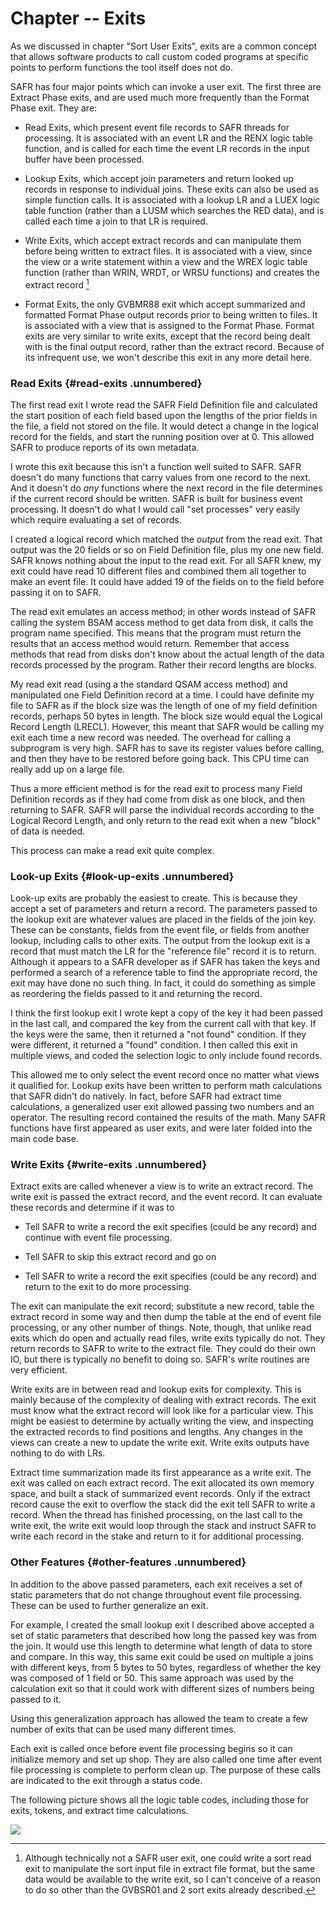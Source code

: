 # Chapter -- Exits 

As we discussed in chapter "Sort User Exits", exits are a common concept
that allows software products to call custom coded programs at specific
points to perform functions the tool itself does not do.

SAFR has four major points which can invoke a user exit. The first three
are Extract Phase exits, and are used much more frequently than the
Format Phase exit. They are:

-   Read Exits, which present event file records to SAFR threads for
    processing. It is associated with an event LR and the RENX logic
    table function, and is called for each time the event LR records in
    the input buffer have been processed.

-   Lookup Exits, which accept join parameters and return looked up
    records in response to individual joins. These exits can also be
    used as simple function calls. It is associated with a lookup LR and
    a LUEX logic table function (rather than a LUSM which searches the
    RED data), and is called each time a join to that LR is required.

-   Write Exits, which accept extract records and can manipulate them
    before being written to extract files. It is associated with a view,
    since the view or a write statement within a view and the WREX logic
    table function (rather than WRIN, WRDT, or WRSU functions) and
    creates the extract record [^1]

-   Format Exits, the only GVBMR88 exit which accept summarized and
    formatted Format Phase output records prior to being written to
    files. It is associated with a view that is assigned to the Format
    Phase. Format exits are very similar to write exits, except that the
    record being dealt with is the final output record, rather than the
    extract record. Because of its infrequent use, we won't describe
    this exit in any more detail here.

### Read Exits {#read-exits .unnumbered}

The first read exit I wrote read the SAFR Field Definition file and
calculated the start position of each field based upon the lengths of
the prior fields in the file, a field not stored on the file. It would
detect a change in the logical record for the fields, and start the
running position over at 0. This allowed SAFR to produce reports of its
own metadata.

I wrote this exit because this isn't a function well suited to SAFR.
SAFR doesn't do many functions that carry values from one record to the
next. And it doesn't do *any* functions where the next record in the
file determines if the current record should be written. SAFR is built
for business event processing. It doesn't do what I would call "set
processes" very easily which require evaluating a set of records.

I created a logical record which matched the *output* from the read
exit. That output was the 20 fields or so on Field Definition file, plus
my one new field. SAFR knows nothing about the input to the read exit.
For all SAFR knew, my exit could have read 10 different files and
combined them all together to make an event file. It could have added 19
of the fields on to the field before passing it on to SAFR.

The read exit emulates an access method; in other words instead of SAFR
calling the system BSAM access method to get data from disk, it calls
the program name specified. This means that the program must return the
results that an access method would return. Remember that access methods
that read from disks don't know about the actual length of the data
records processed by the program. Rather their record lengths are
blocks.

My read exit read (using a the standard QSAM access method) and
manipulated one Field Definition record at a time. I could have definite
my file to SAFR as if the block size was the length of one of my field
definition records, perhaps 50 bytes in length. The block size would
equal the Logical Record Length (LRECL). However, this meant that SAFR
would be calling my exit each time a new record was needed. The overhead
for calling a subprogram is very high. SAFR has to save its register
values before calling, and then they have to be restored before going
back. This CPU time can really add up on a large file.

Thus a more efficient method is for the read exit to process many Field
Definition records as if they had come from disk as one block, and then
returning to SAFR. SAFR will parse the individual records according to
the Logical Record Length, and only return to the read exit when a new
"block" of data is needed.

This process can make a read exit quite complex.

### Look-up Exits {#look-up-exits .unnumbered}

Look-up exits are probably the easiest to create. This is because they
accept a set of parameters and return a record. The parameters passed to
the lookup exit are whatever values are placed in the fields of the join
key. These can be constants, fields from the event file, or fields from
another lookup, including calls to other exits. The output from the
lookup exit is a record that must match the LR for the "reference file"
record it is to return. Although it appears to a SAFR developer as if
SAFR has taken the keys and performed a search of a reference table to
find the appropriate record, the exit may have done no such thing. In
fact, it could do something as simple as reordering the fields passed to
it and returning the record.

I think the first lookup exit I wrote kept a copy of the key it had been
passed in the last call, and compared the key from the current call with
that key. If the keys were the same, then it returned a "not found"
condition. If they were different, it returned a "found" condition. I
then called this exit in multiple views, and coded the selection logic
to only include found records.

This allowed me to only select the event record once no matter what
views it qualified for. Lookup exits have been written to perform math
calculations that SAFR didn't do natively. In fact, before SAFR had
extract time calculations, a generalized user exit allowed passing two
numbers and an operator. The resulting record contained the results of
the math. Many SAFR functions have first appeared as user exits, and
were later folded into the main code base.

### Write Exits {#write-exits .unnumbered}

Extract exits are called whenever a view is to write an extract record.
The write exit is passed the extract record, and the event record. It
can evaluate these records and determine if it was to

-   Tell SAFR to write a record the exit specifies (could be any record)
    and continue with event file processing.

-   Tell SAFR to skip this extract record and go on

-   Tell SAFR to write a record the exit specifies (could be any record)
    and return to the exit to do more processing.

The exit can manipulate the exit record; substitute a new record, table
the extract record in some way and then dump the table at the end of
event file processing, or any other number of things. Note, though, that
unlike read exits which do open and actually read files, write exits
typically do not. They return records to SAFR to write to the extract
file. They could do their own IO, but there is typically no benefit to
doing so. SAFR's write routines are very efficient.

Write exits are in between read and lookup exits for complexity. This is
mainly because of the complexity of dealing with extract records. The
exit must know what the extract record will look like for a particular
view. This might be easiest to determine by actually writing the view,
and inspecting the extracted records to find positions and lengths. Any
changes in the views can create a new to update the write exit. Write
exits outputs have nothing to do with LRs.

Extract time summarization made its first appearance as a write exit.
The exit was called on each extract record. The exit allocated its own
memory space, and built a stack of summarized event records. Only if the
extract record cause the exit to overflow the stack did the exit tell
SAFR to write a record. When the thread has finished processing, on the
last call to the write exit, the write exit would loop through the stack
and instruct SAFR to write each record in the stake and return to it for
additional processing.

### Other Features {#other-features .unnumbered}

In addition to the above passed parameters, each exit receives a set of
static parameters that do not change throughout event file processing.
These can be used to further generalize an exit.

For example, I created the small lookup exit I described above accepted
a set of static parameters that described how long the passed key was
from the join. It would use this length to determine what length of data
to store and compare. In this way, this same exit could be used on
multiple a joins with different keys, from 5 bytes to 50 bytes,
regardless of whether the key was composed of 1 field or 50. This same
approach was used by the calculation exit so that it could work with
different sizes of numbers being passed to it.

Using this generalization approach has allowed the team to create a few
number of exits that can be used many different times.

Each exit is called once before event file processing begins so it can
initialize memory and set up shop. They are also called one time after
event file processing is complete to perform clean up. The purpose of
these calls are indicated to the exit through a status code.

The following picture shows all the logic table codes, including those
for exits, tokens, and extract time calculations.

![](media/image1.emf)

[^1]: Although technically not a SAFR user exit, one could write a sort
    read exit to manipulate the sort input file in extract file format,
    but the same data would be available to the write exit, so I can't
    conceive of a reason to do so other than the GVBSR01 and 2 sort
    exits already described.
